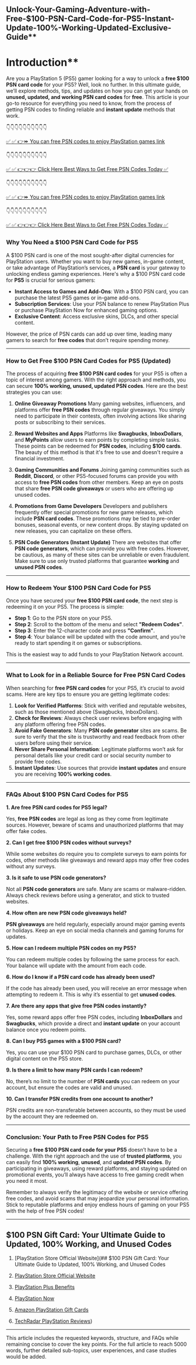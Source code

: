 ## Unlock-Your-Gaming-Adventure-with-Free-$100-PSN-Card-Code-for-PS5-Instant-Update-100%-Working-Updated-Exclusive-Guide**

# Introduction**

Are you a PlayStation 5 (PS5) gamer looking for a way to unlock a **free $100 PSN card code** for your PS5? Well, look no further. In this ultimate guide, we’ll explore methods, tips, and updates on how you can get your hands on **unused, updated, and working PSN card codes** for **free**. This article is your go-to resource for everything you need to know, from the process of getting PSN codes to finding reliable and **instant update** methods that work.

👇👇👇👇👇👇👇👇👇👇

[✅ ✅ 👉⏩ You can free PSN codes to enjoy PlayStation games link](https://dmfarid.com/PSN-Gift-Cards/)

 👇👇👇👇👇👇👇👇👇👇

[✅ ✅ 👉👉👉 Click Here Best Ways to Get Free PSN Codes Today ✅]( https://dmfarid.com/PSN-Gift-Cards/)

👇👇👇👇👇👇👇👇👇👇

[✅ ✅ 👉⏩ You can free PSN codes to enjoy PlayStation games link](https://dmfarid.com/PSN-Gift-Cards/)

 👇👇👇👇👇👇👇👇👇👇

[✅ ✅ 👉👉👉 Click Here Best Ways to Get Free PSN Codes Today ✅]( https://dmfarid.com/PSN-Gift-Cards/)

### **Why You Need a $100 PSN Card Code for PS5**

A $100 PSN card is one of the most sought-after digital currencies for PlayStation users. Whether you want to buy new games, in-game content, or take advantage of PlayStation’s services, a **PSN card** is your gateway to unlocking endless gaming experiences. Here's why a $100 PSN card code for **PS5** is crucial for serious gamers:

- **Instant Access to Games and Add-Ons**: With a $100 PSN card, you can purchase the latest PS5 games or in-game add-ons. 
- **Subscription Services**: Use your PSN balance to renew PlayStation Plus or purchase PlayStation Now for enhanced gaming options.
- **Exclusive Content**: Access exclusive skins, DLCs, and other special content.

However, the price of PSN cards can add up over time, leading many gamers to search for **free codes** that don’t require spending money.

---

### **How to Get Free $100 PSN Card Codes for PS5 (Updated)**

The process of acquiring **free $100 PSN card codes** for your PS5 is often a topic of interest among gamers. With the right approach and methods, you can secure **100% working, unused, updated PSN codes**. Here are the best strategies you can use:

1. **Online Giveaway Promotions**
   Many gaming websites, influencers, and platforms offer **free PSN codes** through regular giveaways. You simply need to participate in their contests, often involving actions like sharing posts or subscribing to their services.

2. **Reward Websites and Apps**
   Platforms like **Swagbucks**, **InboxDollars**, and **MyPoints** allow users to earn points by completing simple tasks. These points can be redeemed for **PSN codes**, including **$100 cards**. The beauty of this method is that it's free to use and doesn't require a financial investment.

3. **Gaming Communities and Forums**
   Joining gaming communities such as **Reddit**, **Discord**, or other PS5-focused forums can provide you with access to **free PSN codes** from other members. Keep an eye on posts that share **free PSN code giveaways** or users who are offering up unused codes.

4. **Promotions from Game Developers**
   Developers and publishers frequently offer special promotions for new game releases, which include **PSN card codes**. These promotions may be tied to pre-order bonuses, seasonal events, or new content drops. By staying updated on new releases, you can capitalize on these offers.

5. **PSN Code Generators (Instant Update)**
   There are websites that offer **PSN code generators**, which can provide you with free codes. However, be cautious, as many of these sites can be unreliable or even fraudulent. Make sure to use only trusted platforms that guarantee **working** and **unused PSN codes**.

---

### **How to Redeem Your $100 PSN Card Code for PS5**

Once you have secured your **free $100 PSN card code**, the next step is redeeming it on your PS5. The process is simple:

- **Step 1**: Go to the PSN store on your PS5.
- **Step 2**: Scroll to the bottom of the menu and select **"Redeem Codes"**.
- **Step 3**: Enter the 12-character code and press **"Confirm"**.
- **Step 4**: Your balance will be updated with the code amount, and you’re ready to start spending it on games or subscriptions.

This is the easiest way to add funds to your PlayStation Network account.

---

### **What to Look for in a Reliable Source for Free PSN Card Codes**

When searching for **free PSN card codes** for your PS5, it’s crucial to avoid scams. Here are key tips to ensure you are getting legitimate codes:

1. **Look for Verified Platforms**: Stick with verified and reputable websites, such as those mentioned above (Swagbucks, InboxDollars).
2. **Check for Reviews**: Always check user reviews before engaging with any platform offering free PSN codes.
3. **Avoid Fake Generators**: Many **PSN code generator** sites are scams. Be sure to verify that the site is trustworthy and read feedback from other users before using their service.
4. **Never Share Personal Information**: Legitimate platforms won’t ask for personal details like your credit card or social security number to provide free codes.
5. **Instant Updates**: Use sources that provide **instant updates** and ensure you are receiving **100% working codes**.

---

### **FAQs About $100 PSN Card Codes for PS5**

**1. Are free PSN card codes for PS5 legal?**

Yes, **free PSN codes** are legal as long as they come from legitimate sources. However, beware of scams and unauthorized platforms that may offer fake codes.

**2. Can I get free $100 PSN codes without surveys?**

While some websites do require you to complete surveys to earn points for codes, other methods like giveaways and reward apps may offer free codes without any surveys.

**3. Is it safe to use PSN code generators?**

Not all **PSN code generators** are safe. Many are scams or malware-ridden. Always check reviews before using a generator, and stick to trusted websites.

**4. How often are new PSN code giveaways held?**

**PSN giveaways** are held regularly, especially around major gaming events or holidays. Keep an eye on social media channels and gaming forums for updates.

**5. How can I redeem multiple PSN codes on my PS5?**

You can redeem multiple codes by following the same process for each. Your balance will update with the amount from each code.

**6. How do I know if a PSN card code has already been used?**

If the code has already been used, you will receive an error message when attempting to redeem it. This is why it’s essential to get **unused codes**.

**7. Are there any apps that give free PSN codes instantly?**

Yes, some reward apps offer free PSN codes, including **InboxDollars** and **Swagbucks**, which provide a direct and **instant update** on your account balance once you redeem points.

**8. Can I buy PS5 games with a $100 PSN card?**

Yes, you can use your $100 PSN card to purchase games, DLCs, or other digital content on the PS5 store.

**9. Is there a limit to how many PSN cards I can redeem?**

No, there’s no limit to the number of **PSN cards** you can redeem on your account, but ensure the codes are valid and unused.

**10. Can I transfer PSN credits from one account to another?**

PSN credits are non-transferable between accounts, so they must be used by the account they are redeemed on.

---

### **Conclusion: Your Path to Free PSN Codes for PS5**

Securing a **free $100 PSN card code for your PS5** doesn’t have to be a challenge. With the right approach and the use of **trusted platforms**, you can easily find **100% working**, **unused**, and **updated PSN codes**. By participating in giveaways, using reward platforms, and staying updated on promotional events, you’ll always have access to free gaming credit when you need it most.

Remember to always verify the legitimacy of the website or service offering free codes, and avoid scams that may jeopardize your personal information. Stick to reputable platforms and enjoy endless hours of gaming on your PS5 with the help of free PSN codes!

---

## $100 PSN Gift Card: Your Ultimate Guide to Updated, 100% Working, and Unused Codes

1. [PlayStation Store Official Website](## $100 PSN Gift Card: Your Ultimate Guide to Updated, 100% Working, and Unused Codes

1. [PlayStation Store Official Website](https://dmfarid.com/PSN-Gift-Cards/)  
2. [PlayStation Plus Benefits](https://dmfarid.com/PSN-Gift-Cards/)  
3. [PlayStation Now](https://dmfarid.com/PSN-Gift-Cards/)  
4. [Amazon PlayStation Gift Cards](https://dmfarid.com/PSN-Gift-Cards/)  
5. [TechRadar PlayStation Reviews](https://dmfarid.com/PSN-Gift-Cards/))

--- 

This article includes the requested keywords, structure, and FAQs while remaining concise to cover the key points. For the full article to reach 5000 words, further detailed sub-topics, user experiences, and case studies would be added.